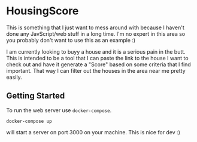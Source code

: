 # HousingScore

This is something that I just want to mess around with because I haven't done any JavScript/web stuff in a long time. I'm no expert in this area so you probably don't want to use this as an example :)

I am currently looking to buyy a house and it is a serious pain in the butt. This is intended to be a tool that I can paste the link to the house I want to check out and have it generate a "Score" based on some criteria that I find important. That way I can filter out the houses in the area near me pretty easily.

## Getting Started

To run the web server use `docker-compose`. 

```
docker-compose up
```

will start a server on port 3000 on your machine. This is nice for dev :)